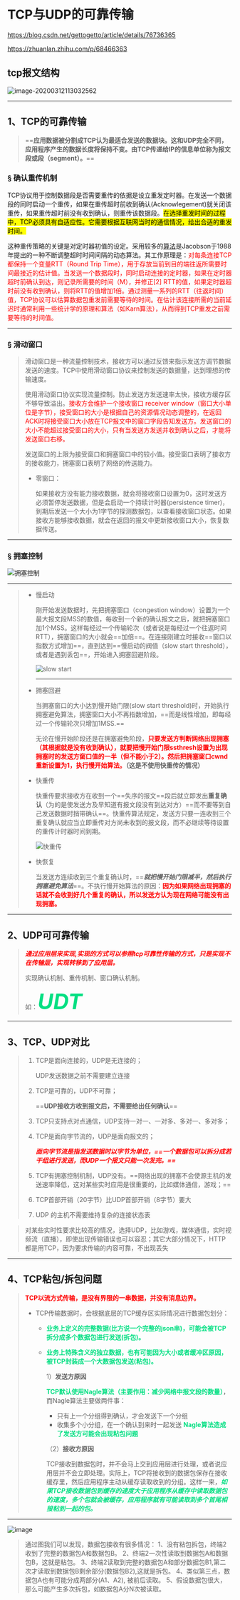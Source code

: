 # TCP与UDP的可靠传输

https://blog.csdn.net/gettogetto/article/details/76736365

https://zhuanlan.zhihu.com/p/68466363

## tcp报文结构

![image-20200312113032562](../PicSource/image-20200312113032562.png)

------



## 1、TCP的可靠传输

> ==**应用数据被分割成TCP认为最适合发送的数据块。这和UDP完全不同，应用程序产生的数据长度将保持不变。由TCP传递给IP的信息单位称为报文段或段（segment）。**==

### &sect; 确认重传机制

TCP协议用于控制数据段是否需要重传的依据是设立重发定时器。在发送一个数据段的同时启动一个重传，如果在重传超时前收到确认(Acknowlegement)就关闭该重传，如果重传超时前没有收到确认，则重传该数据段。<mark>在选择重发时间的过程中，TCP必须具有自适应性。它需要根据互联网当时的通信情况，给出合适的重发时间。</mark>

这种重传策略的关键是对定时器初值的设定。采用较多的[算法](http://lib.csdn.net/base/datastructure)是Jacobson于1988年提出的一种不断调整超时时间间隔的动态算法。其工作原理是：<font color='red'>对每条连接TCP都保持一个变量RTT（Round Trip Time），用于存放当前到目的端往返所需要时间最接近的估计值。当发送一个数据段时，同时启动连接的定时器，如果在定时器超时前确认到达，则记录所需要的时间（M），并修正[2] RTT的值，如果定时器超时前没有收到确认，则将RTT的值增加1倍。通过测量一系列的RTT（往返时间）值，TCP协议可以估算数据包重发前需要等待的时间。在估计该连接所需的当前延迟时通常利用一些统计学的原理和算法（如Karn算法），从而得到TCP重发之前需要等待的时间值。</font>

------

### &sect; 滑动窗口

> 滑动窗口是一种流量控制技术，接收方可以通过反馈来指示发送方调节数据发送的速度。TCP中使用滑动窗口协议来控制发送的数据量，达到理想的传输速度。
>
> 使用滑动窗口协议实现流量控制。防止发送方发送速率太快，接收方缓存区不够导致溢出。<font color='red'>接收方会维护一个接收窗口 receiver window（窗口大小单位是字节），接受窗口的大小是根据自己的资源情况动态调整的，在返回ACK时将接受窗口大小放在TCP报文中的窗口字段告知发送方。发送窗口的大小不能超过接受窗口的大小，只有当发送方发送并收到确认之后，才能将发送窗口右移。</font>
>
> 发送窗口的上限为接受窗口和拥塞窗口中的较小值。接受窗口表明了接收方的接收能力，拥塞窗口表明了网络的传送能力。
>
> - 零窗口：
>
>   如果接收方没有能力接收数据，就会将接收窗口设置为0，这时发送方必须暂停发送数据，但是会启动一个持续计时器(persistence timer)，到期后发送一个大小为1字节的探测数据包，以查看接收窗口状态。如果接收方能够接收数据，就会在返回的报文中更新接收窗口大小，恢复数据传送。

------

### &sect; 拥塞控制

![拥塞控制](../PicSource/20191129153624025_28293.png)

------



> - 慢启动
>
>   刚开始发送数据时，先把拥塞窗口（congestion window）设置为一个最大报文段MSS的数值，每收到一个新的确认报文之后，就把拥塞窗口加1个MSS。这样每经过一个传输轮次（或者说是每经过一个往返时间RTT），拥塞窗口的大小就会==加倍==。在连接刚建立时接收==窗口以指数方式增加==，直到达到==慢启动的阀值（slow start threshold），或者是遇到丢包==，开始进入拥塞回避阶段。
>
>   ![slow start](../PicSource/20191129155345024_11142.png)
>
>   ------
>
>   
>
> - 拥塞回避
>
>   当拥塞窗口的大小达到慢开始门限(slow start threshold)时，开始执行拥塞避免算法，拥塞窗口大小不再指数增加，==而是线性增加，即每经过一个传输轮次只增加1MSS.==
>
>   无论在慢开始阶段还是在拥塞避免阶段，<font color='red'>**只要发送方判断网络出现拥塞（其根据就是没有收到确认），就要把慢开始门限ssthresh设置为出现拥塞时的发送方窗口值的一半（但不能小于2）。然后把拥塞窗口cwnd重新设置为1，执行慢开始算法。**</font>**（这是不使用快重传的情况）**
>
> - 快重传
>
>   快重传要求接收方在收到一个==失序的报文==段后就立即发出**重复确认**（为的是使发送方及早知道有报文段没有到达对方）==而不要等到自己发送数据时捎带确认==。快重传算法规定，发送方只要一连收到三个重复确认就应当立即重传对方尚未收到的报文段，而不必继续等待设置的重传计时器时间到期。
>
>   ![快重传](../PicSource/20191129161026032_32431.png)
>
>   
>
> - 快恢复
>
>   当发送方连续收到三个重复确认时，==***就把慢开始门限减半，然后执行拥塞避免算法***==。不执行慢开始算法的原因：<font color='red'>**因为如果网络出现拥塞的话就不会收到好几个重复的确认，所以发送方认为现在网络可能没有出现拥塞。**</font>

------

## 2、UDP可可靠传输

> <font color='red'>***通过应用层来实现,实现的方式可以参照tcp可靠性传输的方式，只是实现不在传输层，实现转移到了应用层。***</font>
>
> 实现确认机制、重传机制、窗口确认机制。
>
> 如：<font color='#02DF82' size=8>***UDT***</font>

------

## 3、TCP、UDP对比

> 1. TCP是面向连接的，UDP是无连接的；
>
>    UDP发送数据之前不需要建立连接
>
> 2. TCP是可靠的，UDP不可靠；
>
>    ==**UDP接收方收到报文后，不需要给出任何确认**==
>
> 3. TCP只支持点对点通信，UDP支持一对一、一对多、多对一、多对多；
>
> 4. TCP是面向字节流的，UDP是面向报文的；
>
>    <font color='red'>***面向字节流是指发送数据时以字节为单位，==一个数据包可以拆分成若干组进行发送，而UDP一个报文只能一次发完。==***</font>
>
> 5. TCP有拥塞控制机制，UDP没有。==网络出现的拥塞不会使源主机的发送速率降低，这对某些实时应用是很重要的，比如媒体通信，游戏；==
>
> 6. TCP首部开销（20字节）比UDP首部开销（8字节）要大
>
> 7. UDP 的主机不需要维持复杂的连接状态表

> 对某些实时性要求比较高的情况，选择UDP，比如游戏，媒体通信，实时视频流（直播），即使出现传输错误也可以容忍；其它大部分情况下，HTTP都是用TCP，因为要求传输的内容可靠，不出现丢失

------

## 4、TCP粘包/拆包问题

> <font color='red'>**TCP以流方式传输，是没有界限的一串数据，并没有消息边界。**</font>
>
> - TCP传输数据时，会根据底层的TCP缓存区实际情况进行数据包划分：
>   - <font color='#02DF82'>**业务上定义的完整数据(比方说一个完整的json串)，可能会被TCP拆分成多个数据包进行发送(拆包)。**</font>
>
>   - <font color='#02DF82'>**业务上特殊含义的独立数据，也有可能因为大小或者缓冲区原因，被TCP封装成一个大数据包发送(粘包)。**</font>
>
>     1）**发送方原因**
>
>     <font color='#02DF82'>**TCP默认使用Nagle算法（主要作用：减少网络中报文段的数量）**</font>，而Nagle算法主要做两件事：
>
>     - 只有上一个分组得到确认，才会发送下一个分组
>     - 收集多个小分组，在一个确认到来时一起发送
>       <font color='#02DF82'>**Nagle算法造成了发送方可能会出现粘包问题**</font>
>
>     （2）**接收方原因**
>
>     TCP接收到数据包时，并不会马上交到应用层进行处理，或者说应用层并不会立即处理。实际上，TCP将接收到的数据包保存在接收缓存里，然后应用程序主动从缓存读取收到的分组。这样一来，<font color='#02DF82'>***如果TCP接收数据包到缓存的速度大于应用程序从缓存中读取数据包的速度，多个包就会被缓存，应用程序就有可能读取到多个首尾相接粘到一起的包。***</font>
>     

------

![image](../PicSource/1460000021806133.png)

> 通过图我们可以发现，数据包接收有很多情况：
> 1、没有粘包拆包，终端2收到了完整的数据包A和数据包B。
> 2、终端2一次性读取到数据包A和数据包B，这就是粘包。
> 3、终端2读取到完整的数据包A和部分数据包B1,第二次才读取到数据包B剩余部分(数据包B2),这就是拆包。
> 4、类似第三点，数据包A也有可能分成两部分(A1、A2), 被前后读取。
> 5、假设数据包很大，那么可能产生多次拆包，如数据包A分N次被读取。